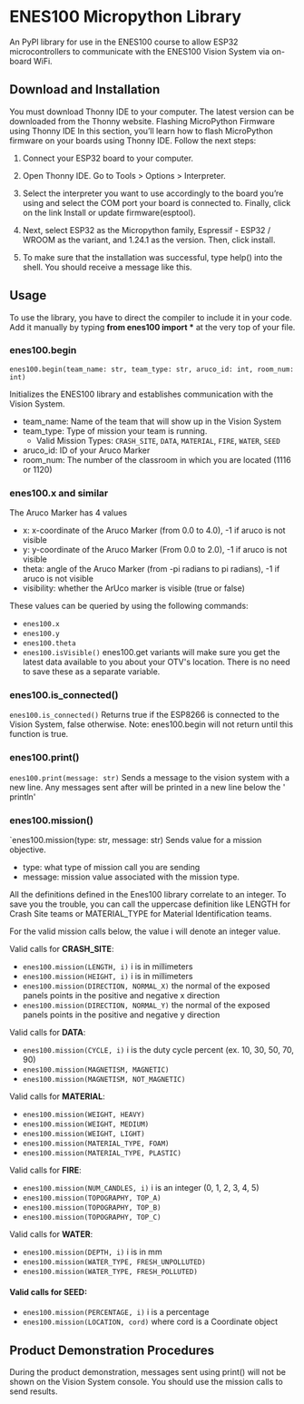# **ENES100 Micropython Library**
An PyPl library for use in the ENES100 course to allow ESP32 microcontrollers to communicate with the ENES100 Vision System via on-board WiFi.

## Download and Installation 
You must download Thonny IDE to your computer. The latest version can be downloaded from the Thonny website.
Flashing MicroPython Firmware using Thonny IDE
In this section, you’ll learn how to flash MicroPython firmware on your boards using Thonny IDE. Follow the next steps:
1) Connect your ESP32 board to your computer.
2) Open Thonny IDE. Go to Tools > Options > Interpreter.
3) Select the interpreter you want to use accordingly to the board you’re using and select the COM port your board is connected to. Finally, click on the link Install or update firmware(esptool).
	
4) Next, select ESP32 as the Micropython family, Espressif - ESP32 / WROOM as the variant, and 1.24.1 as the version. Then, click install.

5) To make sure that the installation was successful, type help() into the shell. You should receive a message like this.


## Usage
To use the library, you have to direct the compiler to include it in your code. Add it manually by typing **from enes100 import \*** at the very top of your file.
### enes100.begin
`enes100.begin(team_name: str, team_type: str, aruco_id: int, room_num: int)`

Initializes the ENES100 library and establishes communication with the Vision System.
- team_name: Name of the team that will show up in the Vision System
- team_type: Type of mission your team is running.
	- Valid Mission Types: `CRASH_SITE`, `DATA`, `MATERIAL`, `FIRE`, `WATER`, `SEED`
- aruco_id: ID of your Aruco Marker
- room_num: The number of the classroom in which you are located (1116 or 1120)

### enes100.x and similar
The Aruco Marker has 4 values
- x: x-coordinate of the Aruco Marker (from 0.0 to 4.0), -1 if aruco is not visible
- y: y-coordinate of the Aruco Marker (From 0.0 to 2.0), -1 if aruco is not visible
- theta: angle of the Aruco Marker (from -pi radians to pi radians), -1 if aruco is not visible
- visibility: whether the ArUco marker is visible (true or false)

These values can be queried by using the following commands:
- `enes100.x`
- `enes100.y`
- `enes100.theta`
- `enes100.isVisible()`
enes100.get variants will make sure you get the latest data available to you about your OTV's location. There is no need to save these as a separate variable.

### enes100.is_connected()
`enes100.is_connected()`
Returns true if the ESP8266 is connected to the Vision System, false otherwise. Note: enes100.begin will not return until this function is true.

### enes100.print()
`enes100.print(message: str)`
Sends a message to the vision system with a new line. Any messages sent after will be printed in a new line below the ' println'

### enes100.mission()
`enes100.mission(type: str, message: str)
Sends value for a mission objective.
- type: what type of mission call you are sending
- message: mission value associated with the mission type.

All the definitions defined in the Enes100 library correlate to an integer. To save you the trouble, you can call the uppercase definition like LENGTH for Crash Site teams or MATERIAL_TYPE for Material Identification teams.

For the valid mission calls below, the value i will denote an integer value.

Valid calls for **CRASH_SITE**:
- `enes100.mission(LENGTH, i)` i is in millimeters
- `enes100.mission(HEIGHT, i)` i is in millimeters
- `enes100.mission(DIRECTION, NORMAL_X)` the normal of the exposed panels points in the positive and negative x direction
- `enes100.mission(DIRECTION, NORMAL_Y)` the normal of the exposed panels points in the positive and negative y direction

Valid calls for **DATA**:
- `enes100.mission(CYCLE, i)` i is the duty cycle percent (ex. 10, 30, 50, 70, 90)
- `enes100.mission(MAGNETISM, MAGNETIC)`
- `enes100.mission(MAGNETISM, NOT_MAGNETIC)`

Valid calls for **MATERIAL**:
- `enes100.mission(WEIGHT, HEAVY)`
- `enes100.mission(WEIGHT, MEDIUM)`
- `enes100.mission(WEIGHT, LIGHT)`
- `enes100.mission(MATERIAL_TYPE, FOAM)`
- `enes100.mission(MATERIAL_TYPE, PLASTIC)`

Valid calls for **FIRE**:
- `enes100.mission(NUM_CANDLES, i)` i is an integer (0, 1, 2, 3, 4, 5)
- `enes100.mission(TOPOGRAPHY, TOP_A)`
- `enes100.mission(TOPOGRAPHY, TOP_B)`
- `enes100.mission(TOPOGRAPHY, TOP_C)`

Valid calls for **WATER**:
- `enes100.mission(DEPTH, i)` i is in mm
- `enes100.mission(WATER_TYPE, FRESH_UNPOLLUTED)`
- `enes100.mission(WATER_TYPE, FRESH_POLLUTED)`

#### Valid calls for SEED:
- `enes100.mission(PERCENTAGE, i)` i is a percentage
- `enes100.mission(LOCATION, cord)` where cord is a Coordinate object

## Product Demonstration Procedures
During the product demonstration, messages sent using print() will not be shown on the Vision System console. You should use the mission calls to send results.
